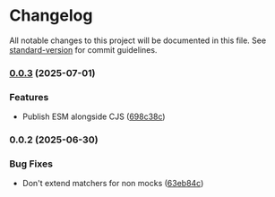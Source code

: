 # Changelog

All notable changes to this project will be documented in this file. See [standard-version](https://github.com/conventional-changelog/standard-version) for commit guidelines.

### [0.0.3](https://github.com/NiGhTTraX/vitest-react-mock/compare/v0.0.2...v0.0.3) (2025-07-01)


### Features

* Publish ESM alongside CJS ([698c38c](https://github.com/NiGhTTraX/vitest-react-mock/commit/698c38c69be2a91d2ae094cd242a662e182d5377))

### 0.0.2 (2025-06-30)


### Bug Fixes

* Don't extend matchers for non mocks ([63eb84c](https://github.com/NiGhTTraX/vitest-react-mock/commit/63eb84c2469537e191377404d648d72e0fb7fd17))
